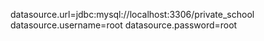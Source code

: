 datasource.url=jdbc:mysql://localhost:3306/private_school
datasource.username=root
datasource.password=root